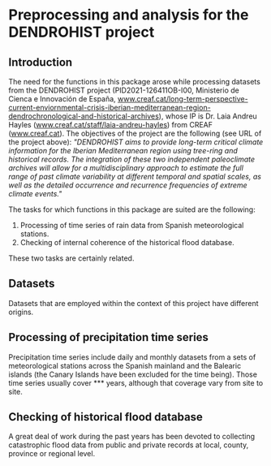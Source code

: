 # Preprocessing and analysis for the DENDROHIST project

## Introduction
The need for the functions in this package arose while processing datasets from the DENDROHIST project (PID2021-126411OB-I00, Ministerio de Cienca e Innovación de España, www.creaf.cat/long-term-perspective-current-enviornmental-crisis-iberian-mediterranean-region-dendrochronological-and-historical-archives), whose IP is Dr. Laia Andreu Hayles (www.creaf.cat/staff/laia-andreu-hayles) from CREAF (www.creaf.cat).
The objectives of the project are the following (see URL of the project above):
  *"DENDROHIST aims to provide long-term critical climate information for the Iberian Mediterranean region using tree-ring and historical records. The integration of these two independent paleoclimate archives will allow for a multidisciplinary approach to estimate the full range of past climate variability at different temporal and spatial scales, as well as the detailed occurrence and recurrence frequencies of extreme climate events."*

The tasks for which functions in this package are suited are the following:
1. Processing of time series of rain data from Spanish meteorological stations.
2. Checking of internal coherence of the historical flood database.

These two tasks are certainly related. 

## Datasets
Datasets that are employed within the context of this project have different origins.


## Processing of precipitation time series
Precipitation time series include daily and monthly datasets from a sets of meteorological stations across the Spanish mainland and the Balearic islands (the Canary Islands have been excluded for the time being). Those time series usually cover *** years, although that coverage vary from site to site.

## Checking of historical flood database
A great deal of work during the past years has been devoted to collecting catastrophic flood data from public and private records at local, county, province or regional level.
